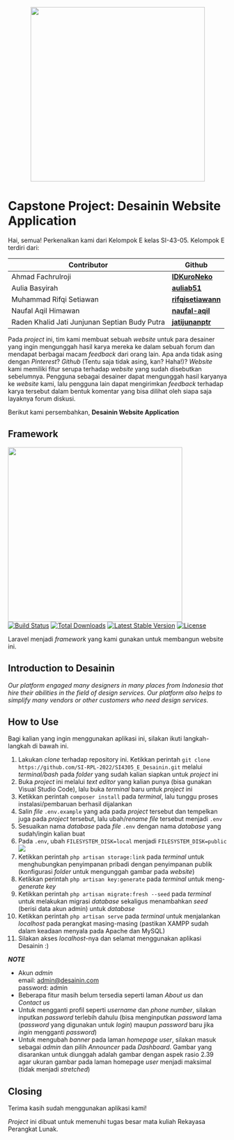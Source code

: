 <p align="center"><img src="https://drive.google.com/uc?export=view&id=1gD2UIPCHYRg1DcKnwRyyZJVssHo51u8r" width="400"></p>

# Capstone Project: Desainin Website Application

Hai, semua! Perkenalkan kami dari Kelompok E kelas SI-43-05. Kelompok E terdiri dari:

| Contributor | Github |
| --- | --- |
| Ahmad Fachrulroji | <a href="https://github.com/IDKuroNeko"><b>IDKuroNeko</b></a> |
| Aulia Basyirah | <a href="https://github.com/auliab51"><b>auliab51</b></a> |
| Muhammad Rifqi Setiawan | <a href="https://github.com/rifqisetiawann"><b>rifqisetiawann</b></a> |
| Naufal Aqil Himawan | <a href="https://github.com/naufal-aqil"><b>naufal-aqil</b></a> |
| Raden Khalid Jati Junjunan Septian Budy Putra	| <a href="https://github.com/jatijunanptr"><b>jatijunanptr</b></a> |

Pada _project_ ini, tim kami membuat sebuah _website_ untuk para desainer yang ingin mengunggah hasil karya mereka ke dalam sebuah forum dan mendapat berbagai macam _feedback_ dari orang lain. Apa anda tidak asing dengan _Pinterest_? _Github_ (Tentu saja tidak asing, kan? Haha!)? _Website_ kami memiliki fitur serupa terhadap _website_ yang sudah disebutkan sebelumnya. Pengguna sebagai desainer dapat mengunggah hasil karyanya ke _website_ kami, lalu pengguna lain dapat mengirimkan _feedback_ terhadap karya tersebut dalam bentuk komentar yang bisa dilihat oleh siapa saja layaknya forum diskusi.

Berikut kami persembahkan, <b>Desainin Website Application</b>

## Framework

<a href="https://laravel.com"><img src="https://raw.githubusercontent.com/laravel/art/master/logo-lockup/5%20SVG/2%20CMYK/1%20Full%20Color/laravel-logolockup-cmyk-red.svg" width="400"></a><br>
<a href="https://travis-ci.org/laravel/framework"><img src="https://travis-ci.org/laravel/framework.svg" alt="Build Status"></a>
<a href="https://packagist.org/packages/laravel/framework"><img src="https://img.shields.io/packagist/dt/laravel/framework" alt="Total Downloads"></a>
<a href="https://packagist.org/packages/laravel/framework"><img src="https://img.shields.io/packagist/v/laravel/framework" alt="Latest Stable Version"></a>
<a href="https://packagist.org/packages/laravel/framework"><img src="https://img.shields.io/packagist/l/laravel/framework" alt="License"></a>

Laravel menjadi _framework_ yang kami gunakan untuk membangun website ini.

## Introduction to Desainin

_Our platform engaged many designers in many places from Indonesia that hire their abilities in the field of design services. Our platform also helps to simplify many vendors or other customers who need design services._

## How to Use

Bagi kalian yang ingin menggunakan aplikasi ini, silakan ikuti langkah-langkah di bawah ini.

1. Lakukan _clone_ terhadap repository ini. Ketikkan perintah ```git clone https://github.com/SI-RPL-2022/SI4305_E_Desainin.git``` melalui _terminal/bash_ pada _folder_ yang sudah kalian siapkan untuk _project_ ini
2. Buka _project_ ini melalui _text editor_ yang kalian punya (bisa gunakan Visual Studio Code), lalu buka _terminal_ baru untuk _project_ ini
3. Ketikkan perintah ```composer install``` pada _terminal_, lalu tunggu proses instalasi/pembaruan berhasil dijalankan
4. Salin _file_ ```.env.example``` yang ada pada _project_ tersebut dan tempelkan juga pada _project_ tersebut, lalu ubah/_rename_ _file_ tersebut menjadi ```.env```
5. Sesuaikan nama _database_ pada _file_ ```.env``` dengan nama _database_ yang sudah/ingin kalian buat
6. Pada ```.env```, ubah ```FILESYSTEM_DISK=local``` menjadi ```FILESYSTEM_DISK=public```<br><img src="https://drive.google.com/uc?export=view&id=1eGG4Pilzmj_0qeKDUl5EZUSM0g58Xpc2">
7. Ketikkan perintah ```php artisan storage:link``` pada _terminal_ untuk menghubungkan penyimpanan pribadi dengan penyimpanan publik (konfigurasi _folder_ untuk mengunggah gambar pada _website_)
8. Ketikkan perintah ```php artisan key:generate``` pada _terminal_ untuk meng-_generate_ _key_
9. Ketikkan perintah ```php artisan migrate:fresh --seed``` pada _terminal_ untuk melakukan migrasi _database_ sekaligus menambahkan _seed_ (berisi data akun admin) untuk _database_
10. Ketikkan perintah ```php artisan serve``` pada _terminal_ untuk menjalankan _localhost_ pada perangkat masing-masing (pastikan XAMPP sudah dalam keadaan menyala pada Apache dan MySQL)
11. Silakan akses _localhost_-nya dan selamat menggunakan aplikasi Desainin :)

***NOTE***

- Akun _admin_
<br>email: admin@desainin.com
<br>password: admin
- Beberapa fitur masih belum tersedia seperti laman _About us_ dan _Contact us_
- Untuk mengganti profil seperti _username_ dan _phone_ _number_, silakan inputkan _password_ terlebih dahulu (bisa menginputkan _password_ lama (_password_ yang digunakan untuk _login_) maupun _password_ baru jika _ingin_ mengganti _password_)
- Untuk mengubah _banner_ pada laman _homepage_ _user_, silakan masuk sebagai _admin_ dan pilih _Announcer_ pada _Dashboard_. Gambar yang disarankan untuk diunggah adalah gambar dengan aspek rasio 2.39 agar ukuran gambar pada laman homepage _user_ menjadi maksimal (tidak menjadi _stretched_)

## Closing

Terima kasih sudah menggunakan aplikasi kami!

_Project_ ini dibuat untuk memenuhi tugas besar mata kuliah Rekayasa Perangkat Lunak.

<!-- <p align="center">
<a href="https://travis-ci.org/laravel/framework"><img src="https://travis-ci.org/laravel/framework.svg" alt="Build Status"></a>
<a href="https://packagist.org/packages/laravel/framework"><img src="https://img.shields.io/packagist/dt/laravel/framework" alt="Total Downloads"></a>
<a href="https://packagist.org/packages/laravel/framework"><img src="https://img.shields.io/packagist/v/laravel/framework" alt="Latest Stable Version"></a>
<a href="https://packagist.org/packages/laravel/framework"><img src="https://img.shields.io/packagist/l/laravel/framework" alt="License"></a>
</p>

## About Laravel

Laravel is a web application framework with expressive, elegant syntax. We believe development must be an enjoyable and creative experience to be truly fulfilling. Laravel takes the pain out of development by easing common tasks used in many web projects, such as:

- [Simple, fast routing engine](https://laravel.com/docs/routing).
- [Powerful dependency injection container](https://laravel.com/docs/container).
- Multiple back-ends for [session](https://laravel.com/docs/session) and [cache](https://laravel.com/docs/cache) storage.
- Expressive, intuitive [database ORM](https://laravel.com/docs/eloquent).
- Database agnostic [schema migrations](https://laravel.com/docs/migrations).
- [Robust background job processing](https://laravel.com/docs/queues).
- [Real-time event broadcasting](https://laravel.com/docs/broadcasting).

Laravel is accessible, powerful, and provides tools required for large, robust applications.

## Learning Laravel

Laravel has the most extensive and thorough [documentation](https://laravel.com/docs) and video tutorial library of all modern web application frameworks, making it a breeze to get started with the framework.

If you don't feel like reading, [Laracasts](https://laracasts.com) can help. Laracasts contains over 2000 video tutorials on a range of topics including Laravel, modern PHP, unit testing, and JavaScript. Boost your skills by digging into our comprehensive video library.

## Laravel Sponsors

We would like to extend our thanks to the following sponsors for funding Laravel development. If you are interested in becoming a sponsor, please visit the Laravel [Patreon page](https://patreon.com/taylorotwell).

### Premium Partners

- **[Vehikl](https://vehikl.com/)**
- **[Tighten Co.](https://tighten.co)**
- **[Kirschbaum Development Group](https://kirschbaumdevelopment.com)**
- **[64 Robots](https://64robots.com)**
- **[Cubet Techno Labs](https://cubettech.com)**
- **[Cyber-Duck](https://cyber-duck.co.uk)**
- **[Many](https://www.many.co.uk)**
- **[Webdock, Fast VPS Hosting](https://www.webdock.io/en)**
- **[DevSquad](https://devsquad.com)**
- **[Curotec](https://www.curotec.com/services/technologies/laravel/)**
- **[OP.GG](https://op.gg)**
- **[WebReinvent](https://webreinvent.com/?utm_source=laravel&utm_medium=github&utm_campaign=patreon-sponsors)**
- **[Lendio](https://lendio.com)**

## Contributing

Thank you for considering contributing to the Laravel framework! The contribution guide can be found in the [Laravel documentation](https://laravel.com/docs/contributions).

## Code of Conduct

In order to ensure that the Laravel community is welcoming to all, please review and abide by the [Code of Conduct](https://laravel.com/docs/contributions#code-of-conduct).

## Security Vulnerabilities

If you discover a security vulnerability within Laravel, please send an e-mail to Taylor Otwell via [taylor@laravel.com](mailto:taylor@laravel.com). All security vulnerabilities will be promptly addressed.

## License

The Laravel framework is open-sourced software licensed under the [MIT license](https://opensource.org/licenses/MIT). -->
